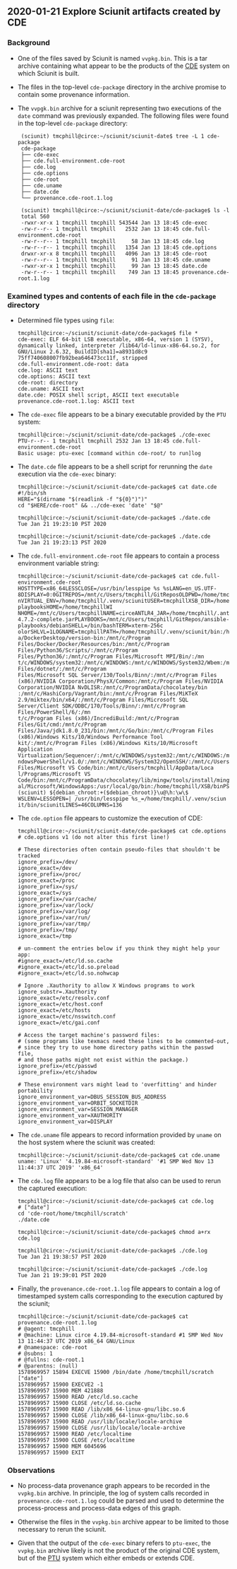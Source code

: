 ## 2020-01-21 Explore Sciunit artifacts created by CDE

### Background
- One of the files saved by Sciunit is named `vvpkg.bin`.  This is a tar archive containing what appear to be the products of the [CDE](http://www.pgbovine.net/cde.html) system on which Sciunit is built.

- The files in the top-level `cde-package` directory in the archive promise to contain some provenance information.

- The `vvpgk.bin` archive for a sciunit representing two executions of the `date` command was previously expanded. The following files were found in the top-level `cde-package` directory:

	```
	 (sciunit) tmcphill@circe:~/sciunit/sciunit-date$ tree -L 1 cde-package
	 cde-package
	 ├── cde-exec
	 ├── cde.full-environment.cde-root
	 ├── cde.log
	 ├── cde.options
	 ├── cde-root
	 ├── cde.uname
	 ├── date.cde
	 └── provenance.cde-root.1.log

	 (sciunit) tmcphill@circe:~/sciunit/sciunit-date/cde-package$ ls -l
	 total 560
	 -rwxr-xr-x 1 tmcphill tmcphill 543544 Jan 13 18:45 cde-exec
	 -rw-r--r-- 1 tmcphill tmcphill   2532 Jan 13 18:45 cde.full-environment.cde-root
	 -rw-r--r-- 1 tmcphill tmcphill     58 Jan 13 18:45 cde.log
	 -rw-r--r-- 1 tmcphill tmcphill   1354 Jan 13 18:45 cde.options
	 drwxr-xr-x 8 tmcphill tmcphill   4096 Jan 13 18:45 cde-root
	 -rw-r--r-- 1 tmcphill tmcphill     91 Jan 13 18:45 cde.uname
	 -rwxr-xr-x 1 tmcphill tmcphill     99 Jan 13 18:45 date.cde
	 -rw-r--r-- 1 tmcphill tmcphill    749 Jan 13 18:45 provenance.cde-root.1.log
	```

### Examined types and contents of each file in the `cde-package` directory

- Determined file types using `file`:
	```
	tmcphill@circe:~/sciunit/sciunit-date/cde-package$ file *  
	cde-exec: ELF 64-bit LSB executable, x86-64, version 1 (SYSV), dynamically linked, interpreter /lib64/ld-linux-x86-64.so.2, for GNU/Linux 2.6.32, BuildID[sha1]=a8931d8c9  
	75ff740608007fb92bea646473cc11f, stripped  
	cde.full-environment.cde-root: data  
	cde.log: ASCII text  
	cde.options: ASCII text  
	cde-root: directory  
	cde.uname: ASCII text  
	date.cde: POSIX shell script, ASCII text executable  
	provenance.cde-root.1.log: ASCII text
	```

- The `cde-exec` file appears to be a binary executable provided by the `PTU` system:
	```
	tmcphill@circe:~/sciunit/sciunit-date/cde-package$ ./cde-exec  
	PTU-r--r-- 1 tmcphill tmcphill 2532 Jan 13 18:45 cde.full-environment.cde-root  
	Basic usage: ptu-exec [command within cde-root/ to run]log
	```

- The `date.cde` file appears to be a shell script for rerunning the `date` execution via the `cde-exec` binary:

	```
	tmcphill@circe:~/sciunit/sciunit-date/cde-package$ cat date.cde
	#!/bin/sh
	HERE="$(dirname "$(readlink -f "${0}")")"
	cd "$HERE/cde-root" && ../cde-exec 'date' "$@"

	tmcphill@circe:~/sciunit/sciunit-date/cde-package$ ./date.cde
	Tue Jan 21 19:23:10 PST 2020

	tmcphill@circe:~/sciunit/sciunit-date/cde-package$ ./date.cde
	Tue Jan 21 19:23:13 PST 2020
	```

- The `cde.full-environment.cde-root` file appears to contain a process environment variable string:
	```
	tmcphill@circe:~/sciunit/sciunit-date/cde-package$ cat cde.full-environment.cde-root  
	HOSTTYPE=x86_64LESSCLOSE=/usr/bin/lesspipe %s %sLANG=en_US.UTF-8DISPLAY=0:0GITREPOS=/mnt/c/Users/tmcphill/GitReposOLDPWD=/home/tmcphillWSL_INTEROP=/run/WSL/14806_interopWSL_DISTRO_NAME=Debia  
	nVIRTUAL_ENV=/home/tmcphill/.venv/sciunitUSER=tmcphillXSB_DIR=/home/tmcphill/XSBPWD=/home/tmcphill/scratchPLAYBOOKS_REPO=/mnt/c/Users/tmcphill/GitRepos/ansible-playbooksHOME=/home/tmcphillWI  
	NHOME=/mnt/c/Users/tmcphillNAME=circeANTLR4_JAR=/home/tmcphill/.antlr4/antlr-4.7.2-complete.jarPLAYBOOKS=/mnt/c/Users/tmcphill/GitRepos/ansible-playbooks/debianSHELL=/bin/bashTERM=xterm-256c  
	olorSHLVL=1LOGNAME=tmcphillPATH=/home/tmcphill/.venv/sciunit/bin:/home/tmcphill/bin:/usr/local/sbin:/usr/local/bin:/usr/sbin:/usr/bin:/sbin:/bin:/usr/games:/usr/local/games:/mnt/c/ProgramDat  
	a/DockerDesktop/version-bin:/mnt/c/Program Files/Docker/Docker/Resources/bin:/mnt/c/Program Files/Python36/Scripts/:/mnt/c/Program Files/Python36/:/mnt/c/Program Files/Microsoft MPI/Bin/:/mn  
	t/c/WINDOWS/system32:/mnt/c/WINDOWS:/mnt/c/WINDOWS/System32/Wbem:/mnt/c/WINDOWS/System32/WindowsPowerShell/v1.0/:/mnt/c/WINDOWS/System32/OpenSSH/:/mnt/c/Program Files/dotnet/:/mnt/c/Program  
	Files/Microsoft SQL Server/130/Tools/Binn/:/mnt/c/Program Files (x86)/NVIDIA Corporation/PhysX/Common:/mnt/c/Program Files/NVIDIA Corporation/NVIDIA NvDLISR:/mnt/c/ProgramData/chocolatey/bin  
	:/mnt/c/HashiCorp/Vagrant/bin:/mnt/c/Program Files/MiKTeX 2.9/miktex/bin/x64/:/mnt/c/Program Files/Microsoft SQL Server/Client SDK/ODBC/170/Tools/Binn/:/mnt/c/Program Files/PowerShell/6/:/mn  
	t/c/Program Files (x86)/IncrediBuild:/mnt/c/Program Files/Git/cmd:/mnt/c/Program Files/Java/jdk1.8.0_231/bin:/mnt/c/Go/bin:/mnt/c/Program Files (x86)/Windows Kits/10/Windows Performance Tool  
	kit/:/mnt/c/Program Files (x86)/Windows Kits/10/Microsoft Application Virtualization/Sequencer/:/mnt/c/WINDOWS/system32:/mnt/c/WINDOWS:/mnt/c/WINDOWS/System32/Wbem:/mnt/c/WINDOWS/System32/Wi  
	ndowsPowerShell/v1.0/:/mnt/c/WINDOWS/System32/OpenSSH/:/mnt/c/Users/tmcphill/AppData/Local/Microsoft/WindowsApps:/mnt/c/Program Files/Microsoft VS Code/bin:/mnt/c/Users/tmcphill/AppData/Loca  
	l/Programs/Microsoft VS Code/bin:/mnt/c/ProgramData/chocolatey/lib/mingw/tools/install/mingw64/bin:/mnt/c/Users/tmcphill/go/bin:/mnt/c/Users/tmcphill/go/bin:/mnt/c/Users/tmcphill/AppData/Loc  
	al/Microsoft/WindowsApps:/usr/local/go/bin:/home/tmcphill/XSB/binPS1=(sciunit) ${debian_chroot:+($debian_chroot)}\u@\h:\w\$ WSLENV=LESSOPEN=| /usr/bin/lesspipe %s_=/home/tmcphill/.venv/sciun  
	it/bin/sciunitLINES=46COLUMNS=136
	```
- The `cde.option` file appears to customize the execution of CDE:
	``` 
	tmcphill@circe:~/sciunit/sciunit-date/cde-package$ cat cde.options  
	# cde.options v1 (do not alter this first line!)  
	  
	# These directories often contain pseudo-files that shouldn't be tracked  
	ignore_prefix=/dev/  
	ignore_exact=/dev  
	ignore_prefix=/proc/  
	ignore_exact=/proc  
	ignore_prefix=/sys/  
	ignore_exact=/sys  
	ignore_prefix=/var/cache/  
	ignore_prefix=/var/lock/  
	ignore_prefix=/var/log/  
	ignore_prefix=/var/run/  
	ignore_prefix=/var/tmp/  
	ignore_prefix=/tmp/  
	ignore_exact=/tmp  
	  
	# un-comment the entries below if you think they might help your app:  
	#ignore_exact=/etc/ld.so.cache  
	#ignore_exact=/etc/ld.so.preload  
	#ignore_exact=/etc/ld.so.nohwcap  
	  
	# Ignore .Xauthority to allow X Windows programs to work  
	ignore_substr=.Xauthority  
	ignore_exact=/etc/resolv.conf  
	ignore_exact=/etc/host.conf  
	ignore_exact=/etc/hosts  
	ignore_exact=/etc/nsswitch.conf  
	ignore_exact=/etc/gai.conf  
	  
	# Access the target machine's password files:  
	# (some programs like texmacs need these lines to be commented-out,  
	# since they try to use home directory paths within the passwd file,  
	# and those paths might not exist within the package.)  
	ignore_prefix=/etc/passwd  
	ignore_prefix=/etc/shadow  
	  
	# These environment vars might lead to 'overfitting' and hinder portability  
	ignore_environment_var=DBUS_SESSION_BUS_ADDRESS  
	ignore_environment_var=ORBIT_SOCKETDIR  
	ignore_environment_var=SESSION_MANAGER  
	ignore_environment_var=XAUTHORITY  
	ignore_environment_var=DISPLAY
	```

- The `cde.uname` file appears to record information provided by `uname` on the host system where the sciunit was created:
	```
	tmcphill@circe:~/sciunit/sciunit-date/cde-package$ cat cde.uname  
	uname: 'Linux' '4.19.84-microsoft-standard' '#1 SMP Wed Nov 13 11:44:37 UTC 2019' 'x86_64'
	```

- The `cde.log` file appears to be a log file that also can be used to rerun the captured execution:
	```
	tmcphill@circe:~/sciunit/sciunit-date/cde-package$ cat cde.log  
	# ["date"]  
	cd 'cde-root/home/tmcphill/scratch'  
	./date.cde

	tmcphill@circe:~/sciunit/sciunit-date/cde-package$ chmod a+rx cde.log  

	tmcphill@circe:~/sciunit/sciunit-date/cde-package$ ./cde.log  
	Tue Jan 21 19:38:57 PST 2020  

	tmcphill@circe:~/sciunit/sciunit-date/cde-package$ ./cde.log  
	Tue Jan 21 19:39:01 PST 2020
	```

- Finally, the `provenance.cde-root.1.log` file appears to contain a log of timestamped system calls corresponding to the execution captured by the sciunit;
	```
	tmcphill@circe:~/sciunit/sciunit-date/cde-package$ cat provenance.cde-root.1.log
	# @agent: tmcphill
	# @machine: Linux circe 4.19.84-microsoft-standard #1 SMP Wed Nov 13 11:44:37 UTC 2019 x86_64 GNU/Linux
	# @namespace: cde-root
	# @subns: 1
	# @fullns: cde-root.1
	# @parentns: (null)
	1578969957 15894 EXECVE 15900 /bin/date /home/tmcphill/scratch ["date"]
	1578969957 15900 EXECVE2 -1
	1578969957 15900 MEM 421888
	1578969957 15900 READ /etc/ld.so.cache
	1578969957 15900 CLOSE /etc/ld.so.cache
	1578969957 15900 READ /lib/x86_64-linux-gnu/libc.so.6
	1578969957 15900 CLOSE /lib/x86_64-linux-gnu/libc.so.6
	1578969957 15900 READ /usr/lib/locale/locale-archive
	1578969957 15900 CLOSE /usr/lib/locale/locale-archive
	1578969957 15900 READ /etc/localtime
	1578969957 15900 CLOSE /etc/localtime
	1578969957 15900 MEM 6045696
	1578969957 15900 EXIT
	```

### Observations

- No process-data provenance graph appears to be recorded in the `vvpkg.bin` archive.  In principle, the log of system calls recorded in `provenance.cde-root.1.log` could be parsed and used to determine the process-process and process-data edges of this graph.

- Otherwise the files in the `vvpkg.bin` archive appear to be limited to those necessary to rerun the sciunit.

- Given that the output of the `cde-exec` binary refers to `ptu-exec`, the `vvpkg.bin` archive likely is not the product of the original CDE system, but of the [PTU](https://www.slideshare.net/TanuMalik/ptu-tapp13) system which either embeds or extends CDE.


